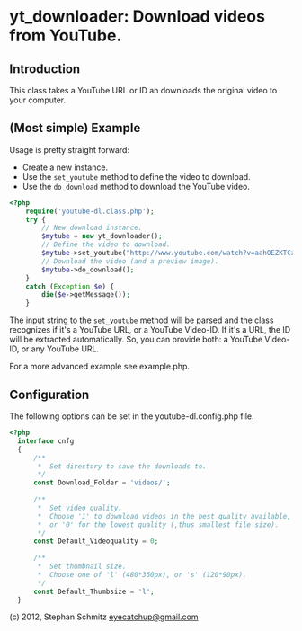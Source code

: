 # yt_downloader: Download videos from YouTube.

## Introduction

This class takes a YouTube URL or ID an downloads the original video to your computer.

## (Most simple) Example

Usage is pretty straight forward: 

 - Create a new instance.
 - Use the `set_youtube` method to define the video to download.
 - Use the `do_download` method to download the YouTube video.

```php
<?php
    require('youtube-dl.class.php');
    try {
        // New download instance.
        $mytube = new yt_downloader();
        // Define the video to download.
        $mytube->set_youtube("http://www.youtube.com/watch?v=aahOEZKTCzU");
        // Download the video (and a preview image).
        $mytube->do_download();
    } 
    catch (Exception $e) {
        die($e->getMessage());
    }
```

The input string to the `set_youtube` method will be parsed and the class recognizes if it's a YouTube URL, or a YouTube Video-ID. 
If it's a URL, the ID will be extracted automatically. So, you can provide both: a YouTube Video-ID, or any YouTube URL.

For a more advanced example see example.php.

## Configuration

The following options can be set in the youtube-dl.config.php file.

```php
<?php
  interface cnfg
  {
      /**
       *  Set directory to save the downloads to.
       */
      const Download_Folder = 'videos/';
	
      /**
       *  Set video quality.
       *  Choose '1' to download videos in the best quality available, 
       *  or '0' for the lowest quality (,thus smallest file size).
       */
      const Default_Videoquality = 0;
	
      /**
       *  Set thumbnail size.
       *  Choose one of 'l' (480*360px), or 's' (120*90px).
       */
      const Default_Thumbsize = 'l';
  }
```

(c) 2012, Stephan Schmitz <eyecatchup@gmail.com>

